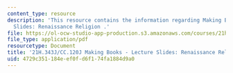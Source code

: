 ```yaml
---
content_type: resource
description: 'This resource contains the information regarding Making Books - Lecture
  Slides: Renaissance Religion .'
file: https://ol-ocw-studio-app-production.s3.amazonaws.com/courses/21h-343j-making-books-the-renaissance-and-today-spring-2016/4729c351184eef0fd6f174fa1884d9a0_MIT21H_343JS16_Carto.pdf
file_type: application/pdf
resourcetype: Document
title: '21H.343J/CC.120J Making Books - Lecture Slides: Renaissance Religion'
uid: 4729c351-184e-ef0f-d6f1-74fa1884d9a0
---
```

